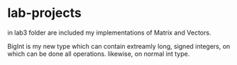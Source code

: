 # lab-projects

in lab3 folder are included my implementations of Matrix and Vectors.

BigInt is my new type which can contain extreamly long, signed integers, on which can be done all operations. likewise, on normal int type. 
